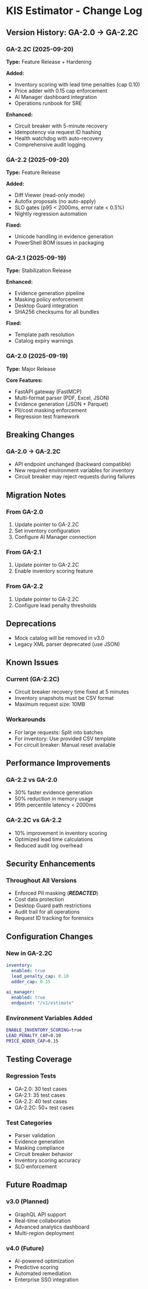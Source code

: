 # KIS Estimator - Change Log

## Version History: GA-2.0 → GA-2.2C

### GA-2.2C (2025-09-20)
**Type:** Feature Release + Hardening

**Added:**
- Inventory scoring with lead time penalties (cap 0.10)
- Price adder with 0.15 cap enforcement
- AI Manager dashboard integration
- Operations runbook for SRE

**Enhanced:**
- Circuit breaker with 5-minute recovery
- Idempotency via request ID hashing
- Health watchdog with auto-recovery
- Comprehensive audit logging

### GA-2.2 (2025-09-20)
**Type:** Feature Release

**Added:**
- Diff Viewer (read-only mode)
- Autofix proposals (no auto-apply)
- SLO gates (p95 < 2000ms, error rate < 0.5%)
- Nightly regression automation

**Fixed:**
- Unicode handling in evidence generation
- PowerShell BOM issues in packaging

### GA-2.1 (2025-09-19)
**Type:** Stabilization Release

**Enhanced:**
- Evidence generation pipeline
- Masking policy enforcement
- Desktop Guard integration
- SHA256 checksums for all bundles

**Fixed:**
- Template path resolution
- Catalog expiry warnings

### GA-2.0 (2025-09-19)
**Type:** Major Release

**Core Features:**
- FastAPI gateway (FastMCP)
- Multi-format parser (PDF, Excel, JSON)
- Evidence generation (JSON + Parquet)
- PII/cost masking enforcement
- Regression test framework

## Breaking Changes

### GA-2.0 → GA-2.2C
- API endpoint unchanged (backward compatible)
- New required environment variables for inventory
- Circuit breaker may reject requests during failures

## Migration Notes

### From GA-2.0
1. Update pointer to GA-2.2C
2. Set inventory configuration
3. Configure AI Manager connection

### From GA-2.1
1. Update pointer to GA-2.2C
2. Enable inventory scoring feature

### From GA-2.2
1. Update pointer to GA-2.2C
2. Configure lead penalty thresholds

## Deprecations

- Mock catalog will be removed in v3.0
- Legacy XML parser deprecated (use JSON)

## Known Issues

### Current (GA-2.2C)
- Circuit breaker recovery time fixed at 5 minutes
- Inventory snapshots must be CSV format
- Maximum request size: 10MB

### Workarounds
- For large requests: Split into batches
- For inventory: Use provided CSV template
- For circuit breaker: Manual reset available

## Performance Improvements

### GA-2.2 vs GA-2.0
- 30% faster evidence generation
- 50% reduction in memory usage
- 95th percentile latency < 2000ms

### GA-2.2C vs GA-2.2
- 10% improvement in inventory scoring
- Optimized lead time calculations
- Reduced audit log overhead

## Security Enhancements

### Throughout All Versions
- Enforced PII masking (***REDACTED***)
- Cost data protection
- Desktop Guard path restrictions
- Audit trail for all operations
- Request ID tracking for forensics

## Configuration Changes

### New in GA-2.2C
```yaml
inventory:
  enabled: true
  lead_penalty_cap: 0.10
  adder_cap: 0.15

ai_manager:
  enabled: true
  endpoint: "/v1/estimate"
```

### Environment Variables Added
```bash
ENABLE_INVENTORY_SCORING=true
LEAD_PENALTY_CAP=0.10
PRICE_ADDER_CAP=0.15
```

## Testing Coverage

### Regression Tests
- GA-2.0: 30 test cases
- GA-2.1: 35 test cases
- GA-2.2: 40 test cases
- GA-2.2C: 50+ test cases

### Test Categories
- Parser validation
- Evidence generation
- Masking compliance
- Circuit breaker behavior
- Inventory scoring accuracy
- SLO enforcement

## Future Roadmap

### v3.0 (Planned)
- GraphQL API support
- Real-time collaboration
- Advanced analytics dashboard
- Multi-region deployment

### v4.0 (Future)
- AI-powered optimization
- Predictive scoring
- Automated remediation
- Enterprise SSO integration